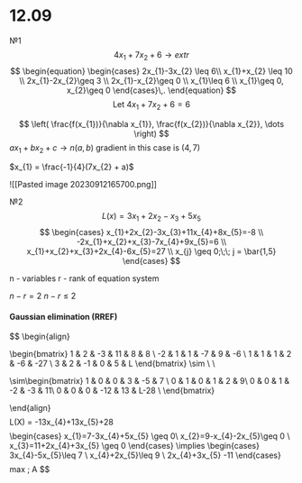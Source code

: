 # 12.09
№1
$$
4x_{1}+7x_{2}+6\to extr
$$
$$
\begin{equation}
    \begin{cases}
      2x_{1}-3x_{2} \leq 6\\
      x_{1}+x_{2} \leq 10  \\
	 2x_{1}-2x_{2}\geq 3 \\
2x_{1}-x_{2}\geq 0 \\
x_{1}\leq 6 \\
x_{1}\geq 0, x_{2}\geq 0
    \end{cases}\,.
\end{equation}
$$
$$
\text{Let } 4x_{1}+7x_{2}+6=6 
$$

$$
\left( \frac{f(x_{1})}{\nabla x_{1}}, \frac{f(x_{2})}{\nabla x_{2}}, \dots \right)
$$
$ax_{1}+bx_{2}+c \to n(a,b)$
gradient in this case is $(4,7)$

$x_{1} = \frac{-1}{4}(7x_{2} + a)$

![[Pasted image 20230912165700.png]]


№2
$$
L(x)=3x_{1}+2x_{2}-x_{3}+5x_{5}
$$
$$
\begin{cases}
x_{1}+2x_{2}-3x_{3}+11x_{4}+8x_{5}=-8 \\
-2x_{1}+x_{2}+x_{3}-7x_{4}+9x_{5}=6 \\
x_{1}+x_{2}+x_{3}+2x_{4}-6x_{5}=27 \\
x_{j} \geq 0;\;\; j = \bar{1,5}
\end{cases}
$$

n - variables
r - rank of equation system

$n-r=2$
$n -r \leq 2$

#### Gaussian elimination (RREF)
$$
\begin{align}

\begin{bmatrix}
1 & 2 & -3 & 11 & 8 & 8 \\
-2 & 1 & 1 & -7 & 9 & -6 \\
1 & 1 & 1 & 2 & -6 & -27 \\
3 & 2 & -1 & 0 & 5 & L
\end{bmatrix} \sim  \\ \\

\sim\begin{bmatrix}
1 & 0 & 0 & 3 & -5 & 7 \\
0 & 1 & 0 & 1 & 2 & 9\\
0 & 0 & 1 & -2 & -3 & 11\\
0 & 0 & 0 & -12 & 13 & L-28 \\
\end{bmatrix}

\end{align}
$$
$$
L(X) = -13x_{4}+13x_{5}+28
$$
$$
\begin{cases}
x_{1}=7-3x_{4}+5x_{5} \geq 0\\
x_{2}=9-x_{4}-2x_{5}\geq 0 \\
x_{3}=11+2x_{4}+3x_{5} \geq 0
\end{cases} \implies \begin{cases}
3x_{4}-5x_{5}\leq 7 \\
x_{4}+2x_{5}\leq 9 \\
2x_{4}+3x_{5} -11
\end{cases}
$$
$$
max \; A
$$